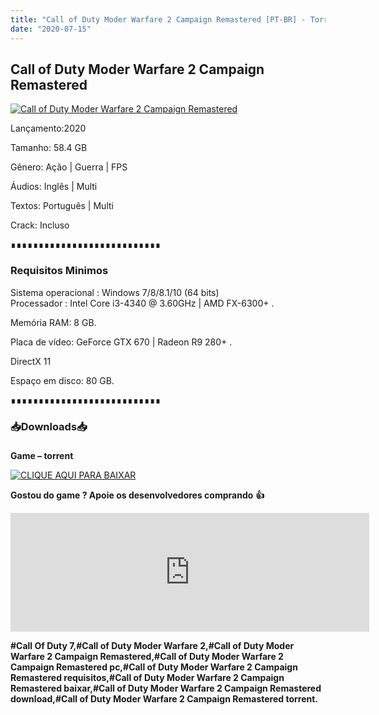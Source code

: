 ```yaml
---
title: "Call of Duty Moder Warfare 2 Campaign Remastered [PT-BR] - Torrent"
date: "2020-07-15"
---
```


## Call of Duty Moder Warfare 2 Campaign Remastered

[![](https://1.bp.blogspot.com/-iQz00q-5G-s/XrQiKT2BuvI/AAAAAAAAAoE/pl9IKZJpmUQDrmxaUgqCFhJQ6gO0Pg3KACLcBGAsYHQ/s640/mw2cr-social-share-image{ca9bad4f721d92abc13e060f4f8dd78be4bc2e3e6ae69d619fbd104809de1ad1}2B{ca9bad4f721d92abc13e060f4f8dd78be4bc2e3e6ae69d619fbd104809de1ad1}25283{ca9bad4f721d92abc13e060f4f8dd78be4bc2e3e6ae69d619fbd104809de1ad1}2529.jpg "Call of Duty Moder Warfare 2 Campaign Remastered")](https://1.bp.blogspot.com/-iQz00q-5G-s/XrQiKT2BuvI/AAAAAAAAAoE/pl9IKZJpmUQDrmxaUgqCFhJQ6gO0Pg3KACLcBGAsYHQ/s1600/mw2cr-social-share-image{ca9bad4f721d92abc13e060f4f8dd78be4bc2e3e6ae69d619fbd104809de1ad1}2B{ca9bad4f721d92abc13e060f4f8dd78be4bc2e3e6ae69d619fbd104809de1ad1}25283{ca9bad4f721d92abc13e060f4f8dd78be4bc2e3e6ae69d619fbd104809de1ad1}2529.jpg)

Lançamento:2020

Tamanho: 58.4 GB

Gênero: Ação | Guerra | FPS

Áudios: Inglês | Multi

Textos: Português | Multi

Crack: Incluso

∎∎∎∎∎∎∎∎∎∎∎∎∎∎∎∎∎∎∎∎∎∎∎∎∎∎∎

  

### Requisitos Minimos

Sistema operacional : Windows 7/8/8.1/10 (64 bits)  
Processador : Intel Core i3-4340 @ 3.60GHz | AMD FX-6300+ . 

Memória RAM: 8 GB.

Placa de vídeo: GeForce GTX 670 | Radeon R9 280+ .

DirectX 11

Espaço em disco: 80 GB.

∎∎∎∎∎∎∎∎∎∎∎∎∎∎∎∎∎∎∎∎∎∎∎∎∎∎∎

### 📥Downloads📥

### 

**Game – torrent**

[![](https://1.bp.blogspot.com/-RBh2DeQzAe8/XwRU-bThfxI/AAAAAAAAAyk/mhrHLuqp6DADYjlr9cMsETB9z8v9liz0wCLcBGAsYHQ/s320/3185816cd74683d96d375aa5f1443064.png "CLIQUE AQUI PARA BAIXAR")](https://stfly.me/ZNWy)

**Gostou do game ? Apoie os desenvolvedores comprando** **👍**

<iframe frameborder="0" height="190" src="https://store.steampowered.com/widget/10180/" width="574"></iframe>

**#****Call Of Duty 7,****#****Call of Duty Moder Warfare 2,#Call of Duty Moder Warfare 2 Campaign Remastered,****#Call of Duty Moder Warfare 2 Campaign Remastered pc,****#Call of Duty Moder Warfare 2 Campaign Remastered requisitos,****#Call of Duty Moder Warfare 2 Campaign Remastered baixar,****#Call of Duty Moder Warfare 2 Campaign Remastered download,****#Call of Duty Moder Warfare 2 Campaign Remastered torrent.**
